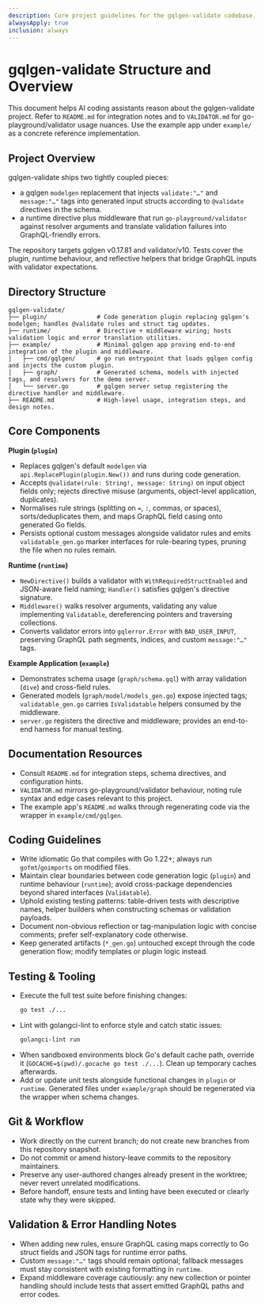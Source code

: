 ```yaml
---
description: Core project guidelines for the gqlgen-validate codebase. Apply these rules when working on any code, documentation, or configuration files within the project.
alwaysApply: true
inclusion: always
---
```


# gqlgen-validate Structure and Overview

This document helps AI coding assistants reason about the gqlgen-validate project. Refer to `README.md` for integration notes and to `VALIDATOR.md` for go-playground/validator usage nuances. Use the example app under `example/` as a concrete reference implementation.

## Project Overview

gqlgen-validate ships two tightly coupled pieces:
- a gqlgen `modelgen` replacement that injects `validate:"…"` and `message:"…"` tags into generated input structs according to `@validate` directives in the schema.
- a runtime directive plus middleware that run `go-playground/validator` against resolver arguments and translate validation failures into GraphQL-friendly errors.

The repository targets gqlgen v0.17.81 and validator/v10. Tests cover the plugin, runtime behaviour, and reflective helpers that bridge GraphQL inputs with validator expectations.

## Directory Structure

```
gqlgen-validate/
├── plugin/              # Code generation plugin replacing gqlgen's modelgen; handles @validate rules and struct tag updates.
├── runtime/             # Directive + middleware wiring; hosts validation logic and error translation utilities.
├── example/             # Minimal gqlgen app proving end-to-end integration of the plugin and middleware.
│   ├── cmd/gqlgen/      # go run entrypoint that loads gqlgen config and injects the custom plugin.
│   ├── graph/           # Generated schema, models with injected tags, and resolvers for the demo server.
│   └── server.go        # gqlgen server setup registering the directive handler and middleware.
├── README.md            # High-level usage, integration steps, and design notes.
```

## Core Components

**Plugin (`plugin`)**
- Replaces gqlgen's default `modelgen` via `api.ReplacePlugin(plugin.New())` and runs during code generation.
- Accepts `@validate(rule: String!, message: String)` on input object fields only; rejects directive misuse (arguments, object-level application, duplicates).
- Normalises rule strings (splitting on `=`, `:`, commas, or spaces), sorts/deduplicates them, and maps GraphQL field casing onto generated Go fields.
- Persists optional custom messages alongside validator rules and emits `validatable_gen.go` marker interfaces for rule-bearing types, pruning the file when no rules remain.

**Runtime (`runtime`)**
- `NewDirective()` builds a validator with `WithRequiredStructEnabled` and JSON-aware field naming; `Handler()` satisfies gqlgen's directive signature.
- `Middleware()` walks resolver arguments, validating any value implementing `Validatable`, dereferencing pointers and traversing collections.
- Converts validator errors into `gqlerror.Error` with `BAD_USER_INPUT`, preserving GraphQL path segments, indices, and custom `message:"…"` tags.

**Example Application (`example`)**
- Demonstrates schema usage (`graph/schema.gql`) with array validation (`dive`) and cross-field rules.
- Generated models (`graph/model/models_gen.go`) expose injected tags; `validatable_gen.go` carries `IsValidatable` helpers consumed by the middleware.
- `server.go` registers the directive and middleware; provides an end-to-end harness for manual testing.

## Documentation Resources
- Consult `README.md` for integration steps, schema directives, and configuration hints.
- `VALIDATOR.md` mirrors go-playground/validator behaviour, noting rule syntax and edge cases relevant to this project.
- The example app's `README.md` walks through regenerating code via the wrapper in `example/cmd/gqlgen`.

## Coding Guidelines
- Write idiomatic Go that compiles with Go 1.22+; always run `gofmt`/`goimports` on modified files.
- Maintain clear boundaries between code generation logic (`plugin`) and runtime behaviour (`runtime`); avoid cross-package dependencies beyond shared interfaces (`Validatable`).
- Uphold existing testing patterns: table-driven tests with descriptive names, helper builders when constructing schemas or validation payloads.
- Document non-obvious reflection or tag-manipulation logic with concise comments; prefer self-explanatory code otherwise.
- Keep generated artifacts (`*_gen.go`) untouched except through the code generation flow; modify templates or plugin logic instead.

## Testing & Tooling
- Execute the full test suite before finishing changes:
  ```bash
  go test ./...
  ```
- Lint with golangci-lint to enforce style and catch static issues:
  ```bash
  golangci-lint run
  ```
- When sandboxed environments block Go's default cache path, override it (`GOCACHE=$(pwd)/.gocache go test ./...`). Clean up temporary caches afterwards.
- Add or update unit tests alongside functional changes in `plugin` or `runtime`. Generated files under `example/graph` should be regenerated via the wrapper when schema changes.

## Git & Workflow
- Work directly on the current branch; do not create new branches from this repository snapshot.
- Do not commit or amend history-leave commits to the repository maintainers.
- Preserve any user-authored changes already present in the worktree; never revert unrelated modifications.
- Before handoff, ensure tests and linting have been executed or clearly state why they were skipped.

## Validation & Error Handling Notes
- When adding new rules, ensure GraphQL casing maps correctly to Go struct fields and JSON tags for runtime error paths.
- Custom `message:"…"` tags should remain optional; fallback messages must stay consistent with existing formatting in `runtime`.
- Expand middleware coverage cautiously: any new collection or pointer handling should include tests that assert emitted GraphQL paths and error codes.
